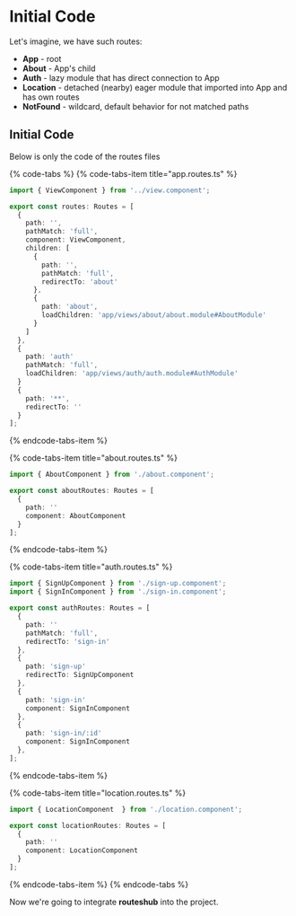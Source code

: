 # Initial Code

Let's imagine, we have such routes:

* **App** - root
* **About** - App's child
* **Auth** - lazy module that has direct connection to App
* **Location** - detached \(nearby\) eager module that imported into App and has own routes
* **NotFound** - wildcard, default behavior for not matched paths

## Initial Code

Below is only the code of the routes files

{% code-tabs %}
{% code-tabs-item title="app.routes.ts" %}
```typescript
import { ViewComponent } from '../view.component';

export const routes: Routes = [
  {
    path: '',
    pathMatch: 'full',
    component: ViewComponent,
    children: [
      {
        path: '',
        pathMatch: 'full',
        redirectTo: 'about'
      },
      {
        path: 'about',
        loadChildren: 'app/views/about/about.module#AboutModule'
      }
    ]
  },
  {
    path: 'auth'
    pathMatch: 'full',
    loadChildren: 'app/views/auth/auth.module#AuthModule'
  }
  {
    path: '**',
    redirectTo: ''
  }
];
```
{% endcode-tabs-item %}

{% code-tabs-item title="about.routes.ts" %}
```typescript
import { AboutComponent } from './about.component';

export const aboutRoutes: Routes = [
  {
    path: ''
    component: AboutComponent
  }
];
```
{% endcode-tabs-item %}

{% code-tabs-item title="auth.routes.ts" %}
```typescript
import { SignUpComponent } from './sign-up.component';
import { SignInComponent } from './sign-in.component';

export const authRoutes: Routes = [
  {
    path: ''
    pathMatch: 'full',
    redirectTo: 'sign-in'
  },
  {
    path: 'sign-up'
    redirectTo: SignUpComponent
  },
  {
    path: 'sign-in'
    component: SignInComponent
  },
  {
    path: 'sign-in/:id'
    component: SignInComponent
  },
];
```
{% endcode-tabs-item %}

{% code-tabs-item title="location.routes.ts" %}
```typescript
import { LocationComponent  } from './location.component';

export const locationRoutes: Routes = [
  {
    path: ''
    component: LocationComponent
  }
];
```
{% endcode-tabs-item %}
{% endcode-tabs %}

Now we're going to integrate **routeshub** into the project.

